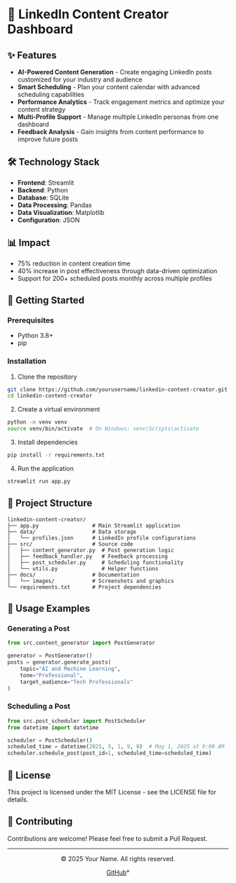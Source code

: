 # 🚀 LinkedIn Content Creator Dashboard

## ✨ Features

- **AI-Powered Content Generation** - Create engaging LinkedIn posts customized for your industry and audience
- **Smart Scheduling** - Plan your content calendar with advanced scheduling capabilities
- **Performance Analytics** - Track engagement metrics and optimize your content strategy
- **Multi-Profile Support** - Manage multiple LinkedIn personas from one dashboard
- **Feedback Analysis** - Gain insights from content performance to improve future posts

## 🛠️ Technology Stack

- **Frontend**: Streamlit
- **Backend**: Python
- **Database**: SQLite
- **Data Processing**: Pandas
- **Data Visualization**: Matplotlib
- **Configuration**: JSON

## 📊 Impact

- 75% reduction in content creation time
- 40% increase in post effectiveness through data-driven optimization
- Support for 200+ scheduled posts monthly across multiple profiles

## 🚀 Getting Started

### Prerequisites

- Python 3.8+
- pip

### Installation

1. Clone the repository
```bash
git clone https://github.com/yourusername/linkedin-content-creator.git
cd linkedin-content-creator
```

2. Create a virtual environment
```bash
python -m venv venv
source venv/bin/activate  # On Windows: venv\Scripts\activate
```

3. Install dependencies
```bash
pip install -r requirements.txt
```

4. Run the application
```bash
streamlit run app.py
```

## 📁 Project Structure

```
linkedin-content-creator/
├── app.py                 # Main Streamlit application
├── data/                  # Data storage
│   └── profiles.json      # LinkedIn profile configurations
├── src/                   # Source code
│   ├── content_generator.py  # Post generation logic
│   ├── feedback_handler.py   # Feedback processing
│   ├── post_scheduler.py     # Scheduling functionality
│   └── utils.py              # Helper functions
├── docs/                  # Documentation
│   └── images/            # Screenshots and graphics
└── requirements.txt       # Project dependencies
```


## 📝 Usage Examples

### Generating a Post

```python
from src.content_generator import PostGenerator

generator = PostGenerator()
posts = generator.generate_posts(
    topic="AI and Machine Learning",
    tone="Professional",
    target_audience="Tech Professionals"
)
```

### Scheduling a Post

```python
from src.post_scheduler import PostScheduler
from datetime import datetime

scheduler = PostScheduler()
scheduled_time = datetime(2025, 5, 1, 9, 0)  # May 1, 2025 at 9:00 AM
scheduler.schedule_post(post_id=1, scheduled_time=scheduled_time)
```

## 📄 License

This project is licensed under the MIT License - see the LICENSE file for details.

## 🤝 Contributing

Contributions are welcome! Please feel free to submit a Pull Request.

---

<div align="center">
  <p>© 2025 Your Name. All rights reserved.</p>
  <p>
    <a href="https://github.com/MaheshwaryNArkhede">GitHub</a>*
  </p>
</div>
